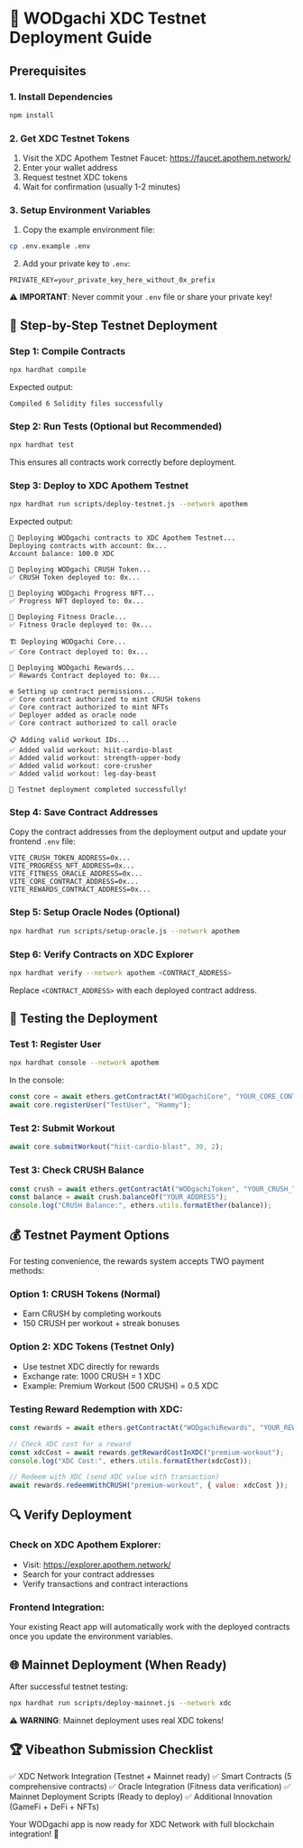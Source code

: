 # 🚀 WODgachi XDC Testnet Deployment Guide

## Prerequisites

### 1. Install Dependencies
```bash
npm install
```

### 2. Get XDC Testnet Tokens
1. Visit the XDC Apothem Testnet Faucet: https://faucet.apothem.network/
2. Enter your wallet address
3. Request testnet XDC tokens
4. Wait for confirmation (usually 1-2 minutes)

### 3. Setup Environment Variables
1. Copy the example environment file:
```bash
cp .env.example .env
```

2. Add your private key to `.env`:
```env
PRIVATE_KEY=your_private_key_here_without_0x_prefix
```

⚠️ **IMPORTANT**: Never commit your `.env` file or share your private key!

## 🧪 Step-by-Step Testnet Deployment

### Step 1: Compile Contracts
```bash
npx hardhat compile
```

Expected output:
```
Compiled 6 Solidity files successfully
```

### Step 2: Run Tests (Optional but Recommended)
```bash
npx hardhat test
```

This ensures all contracts work correctly before deployment.

### Step 3: Deploy to XDC Apothem Testnet
```bash
npx hardhat run scripts/deploy-testnet.js --network apothem
```

Expected output:
```
🧪 Deploying WODgachi contracts to XDC Apothem Testnet...
Deploying contracts with account: 0x...
Account balance: 100.0 XDC

📄 Deploying WODgachi CRUSH Token...
✅ CRUSH Token deployed to: 0x...

🎨 Deploying WODgachi Progress NFT...
✅ Progress NFT deployed to: 0x...

🔮 Deploying Fitness Oracle...
✅ Fitness Oracle deployed to: 0x...

🏗️ Deploying WODgachi Core...
✅ Core Contract deployed to: 0x...

🎁 Deploying WODgachi Rewards...
✅ Rewards Contract deployed to: 0x...

⚙️ Setting up contract permissions...
✅ Core contract authorized to mint CRUSH tokens
✅ Core contract authorized to mint NFTs
✅ Deployer added as oracle node
✅ Core contract authorized to call oracle

📋 Adding valid workout IDs...
✅ Added valid workout: hiit-cardio-blast
✅ Added valid workout: strength-upper-body
✅ Added valid workout: core-crusher
✅ Added valid workout: leg-day-beast

🎉 Testnet deployment completed successfully!
```

### Step 4: Save Contract Addresses
Copy the contract addresses from the deployment output and update your frontend `.env` file:

```env
VITE_CRUSH_TOKEN_ADDRESS=0x...
VITE_PROGRESS_NFT_ADDRESS=0x...
VITE_FITNESS_ORACLE_ADDRESS=0x...
VITE_CORE_CONTRACT_ADDRESS=0x...
VITE_REWARDS_CONTRACT_ADDRESS=0x...
```

### Step 5: Setup Oracle Nodes (Optional)
```bash
npx hardhat run scripts/setup-oracle.js --network apothem
```

### Step 6: Verify Contracts on XDC Explorer
```bash
npx hardhat verify --network apothem <CONTRACT_ADDRESS>
```

Replace `<CONTRACT_ADDRESS>` with each deployed contract address.

## 🧪 Testing the Deployment

### Test 1: Register User
```bash
npx hardhat console --network apothem
```

In the console:
```javascript
const core = await ethers.getContractAt("WODgachiCore", "YOUR_CORE_CONTRACT_ADDRESS");
await core.registerUser("TestUser", "Hammy");
```

### Test 2: Submit Workout
```javascript
await core.submitWorkout("hiit-cardio-blast", 30, 2);
```

### Test 3: Check CRUSH Balance
```javascript
const crush = await ethers.getContractAt("WODgachiToken", "YOUR_CRUSH_TOKEN_ADDRESS");
const balance = await crush.balanceOf("YOUR_ADDRESS");
console.log("CRUSH Balance:", ethers.utils.formatEther(balance));
```

## 💰 Testnet Payment Options

For testing convenience, the rewards system accepts TWO payment methods:

### Option 1: CRUSH Tokens (Normal)
- Earn CRUSH by completing workouts
- 150 CRUSH per workout + streak bonuses

### Option 2: XDC Tokens (Testnet Only)
- Use testnet XDC directly for rewards
- Exchange rate: 1000 CRUSH = 1 XDC
- Example: Premium Workout (500 CRUSH) = 0.5 XDC

### Testing Reward Redemption with XDC:
```javascript
const rewards = await ethers.getContractAt("WODgachiRewards", "YOUR_REWARDS_ADDRESS");

// Check XDC cost for a reward
const xdcCost = await rewards.getRewardCostInXDC("premium-workout");
console.log("XDC Cost:", ethers.utils.formatEther(xdcCost));

// Redeem with XDC (send XDC value with transaction)
await rewards.redeemWithCRUSH("premium-workout", { value: xdcCost });
```

## 🔍 Verify Deployment

### Check on XDC Apothem Explorer:
- Visit: https://explorer.apothem.network/
- Search for your contract addresses
- Verify transactions and contract interactions

### Frontend Integration:
Your existing React app will automatically work with the deployed contracts once you update the environment variables.

## 🌐 Mainnet Deployment (When Ready)

After successful testnet testing:

```bash
npx hardhat run scripts/deploy-mainnet.js --network xdc
```

⚠️ **WARNING**: Mainnet deployment uses real XDC tokens!

## 🏆 Vibeathon Submission Checklist

✅ XDC Network Integration (Testnet + Mainnet ready)
✅ Smart Contracts (5 comprehensive contracts)
✅ Oracle Integration (Fitness data verification)
✅ Mainnet Deployment Scripts (Ready to deploy)
✅ Additional Innovation (GameFi + DeFi + NFTs)

Your WODgachi app is now ready for XDC Network with full blockchain integration! 🎉